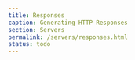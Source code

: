 ```yaml
---
title: Responses
caption: Generating HTTP Responses  
section: Servers
permalink: /servers/responses.html
status: todo
---
```

